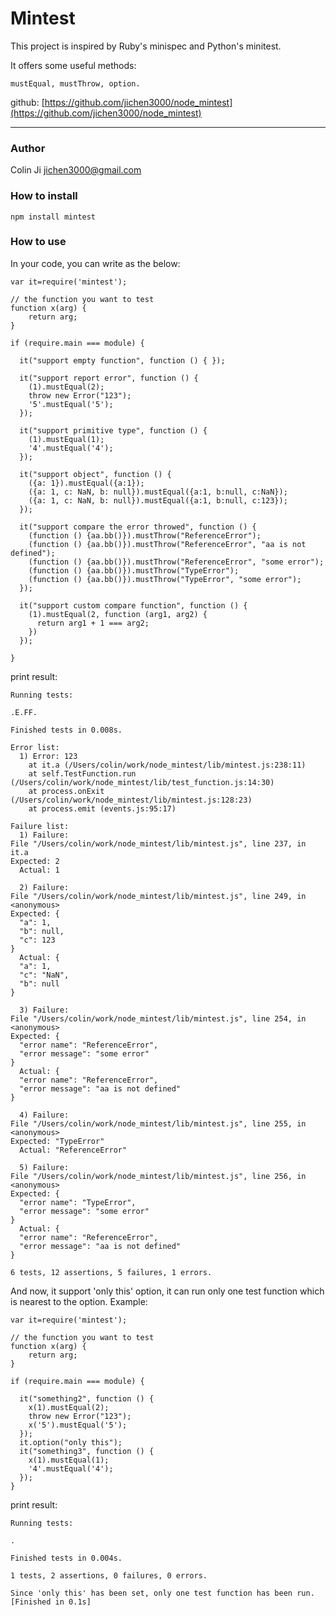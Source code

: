 # Mintest

This project is inspired by Ruby's minispec and Python's minitest.

It offers some useful methods:

    mustEqual, mustThrow, option.

github: [https://github.com/jichen3000/node_mintest](https://github.com/jichen3000/node_mintest)

-----------------------

### Author

Colin Ji <jichen3000@gmail.com>


### How to install

    npm install mintest

### How to use
In your code, you can write as the below:


    var it=require('mintest');

    // the function you want to test
    function x(arg) {
        return arg;
    }

    if (require.main === module) {

      it("support empty function", function () { });

      it("support report error", function () { 
        (1).mustEqual(2);
        throw new Error("123");
        '5'.mustEqual('5');
      });

      it("support primitive type", function () { 
        (1).mustEqual(1);
        '4'.mustEqual('4');
      });

      it("support object", function () { 
        ({a: 1}).mustEqual({a:1});
        ({a: 1, c: NaN, b: null}).mustEqual({a:1, b:null, c:NaN});
        ({a: 1, c: NaN, b: null}).mustEqual({a:1, b:null, c:123});
      });

      it("support compare the error throwed", function () {
        (function () {aa.bb()}).mustThrow("ReferenceError");
        (function () {aa.bb()}).mustThrow("ReferenceError", "aa is not defined");
        (function () {aa.bb()}).mustThrow("ReferenceError", "some error");
        (function () {aa.bb()}).mustThrow("TypeError");
        (function () {aa.bb()}).mustThrow("TypeError", "some error");
      });

      it("support custom compare function", function () {
        (1).mustEqual(2, function (arg1, arg2) {
          return arg1 + 1 === arg2;
        })
      });

    }

print result:

    Running tests:

    .E.FF.

    Finished tests in 0.008s.

    Error list:
      1) Error: 123
        at it.a (/Users/colin/work/node_mintest/lib/mintest.js:238:11)
        at self.TestFunction.run (/Users/colin/work/node_mintest/lib/test_function.js:14:30)
        at process.onExit (/Users/colin/work/node_mintest/lib/mintest.js:128:23)
        at process.emit (events.js:95:17)

    Failure list:
      1) Failure:
    File "/Users/colin/work/node_mintest/lib/mintest.js", line 237, in it.a
    Expected: 2
      Actual: 1

      2) Failure:
    File "/Users/colin/work/node_mintest/lib/mintest.js", line 249, in <anonymous>
    Expected: {
      "a": 1,
      "b": null,
      "c": 123
    }
      Actual: {
      "a": 1,
      "c": "NaN",
      "b": null
    }

      3) Failure:
    File "/Users/colin/work/node_mintest/lib/mintest.js", line 254, in <anonymous>
    Expected: {
      "error name": "ReferenceError",
      "error message": "some error"
    }
      Actual: {
      "error name": "ReferenceError",
      "error message": "aa is not defined"
    }

      4) Failure:
    File "/Users/colin/work/node_mintest/lib/mintest.js", line 255, in <anonymous>
    Expected: "TypeError"
      Actual: "ReferenceError"

      5) Failure:
    File "/Users/colin/work/node_mintest/lib/mintest.js", line 256, in <anonymous>
    Expected: {
      "error name": "TypeError",
      "error message": "some error"
    }
      Actual: {
      "error name": "ReferenceError",
      "error message": "aa is not defined"
    }

    6 tests, 12 assertions, 5 failures, 1 errors.

And now, it support 'only this' option, it can run only one test function which is nearest to the option. Example:

    var it=require('mintest');

    // the function you want to test
    function x(arg) {
        return arg;
    }

    if (require.main === module) {

      it("something2", function () { 
        x(1).mustEqual(2);
        throw new Error("123");
        x('5').mustEqual('5');
      });
      it.option("only this");
      it("something3", function () { 
        x(1).mustEqual(1);
        '4'.mustEqual('4');
      });
    }


print result:

    Running tests:

    .

    Finished tests in 0.004s.

    1 tests, 2 assertions, 0 failures, 0 errors.
    
    Since 'only this' has been set, only one test function has been run.
    [Finished in 0.1s]
